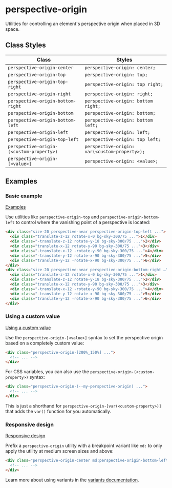 # perspective-origin

Utilities for controlling an element's perspective origin when placed in 3D space.

## Class Styles

| Class                        | Styles                                  |
| ---------------------------- | --------------------------------------- |
| `perspective-origin-center`    | `perspective-origin: center;`           |
| `perspective-origin-top`       | `perspective-origin: top;`              |
| `perspective-origin-top-right` | `perspective-origin: top right;`        |
| `perspective-origin-right`     | `perspective-origin: right;`            |
| `perspective-origin-bottom-right`| `perspective-origin: bottom right;`     |
| `perspective-origin-bottom`    | `perspective-origin: bottom;`           |
| `perspective-origin-bottom-left`| `perspective-origin: bottom left;`      |
| `perspective-origin-left`      | `perspective-origin: left;`             |
| `perspective-origin-top-left`  | `perspective-origin: top left;`         |
| `perspective-origin-(<custom-property>)` | `perspective-origin: var(<custom-property>);` |
| `perspective-origin-[<value>]`   | `perspective-origin: <value>;`          |

## Examples

### Basic example

[Examples](https://tailwindcss.com/docs/perspective-origin#examples)

Use utilities like `perspective-origin-top` and `perspective-origin-bottom-left` to control where the vanishing point of a perspective is located:

```html
<div class="size-20 perspective-near perspective-origin-top-left ...">
  <div class="translate-z-12 rotate-x-0 bg-sky-300/75 ...">1</div>
  <div class="-translate-z-12 rotate-y-18 bg-sky-300/75 ...">2</div>
  <div class="translate-x-12 rotate-y-90 bg-sky-300/75 ...">3</div>
  <div class="-translate-x-12 -rotate-y-90 bg-sky-300/75 ...">4</div>
  <div class="-translate-y-12 rotate-x-90 bg-sky-300/75 ...">5</div>
  <div class="translate-y-12 -rotate-x-90 bg-sky-300/75 ...">6</div>
</div>
<div class="size-20 perspective-near perspective-origin-bottom-right …">
  <div class="translate-z-12 rotate-x-0 bg-sky-300/75 ...">1</div>
  <div class="-translate-z-12 rotate-y-18 bg-sky-300/75 ...">2</div>
  <div class="translate-x-12 rotate-y-90 bg-sky-300/75 ...">3</div>
  <div class="-translate-x-12 -rotate-y-90 bg-sky-300/75 ...">4</div>
  <div class="-translate-y-12 rotate-x-90 bg-sky-300/75 ...">5</div>
  <div class="translate-y-12 -rotate-x-90 bg-sky-300/75 ...">6</div>
</div>
```

### Using a custom value

[Using a custom value](https://tailwindcss.com/docs/perspective-origin#using-a-custom-value)

Use the `perspective-origin-[<value>]` syntax to set the perspective origin based on a completely custom value:

```html
<div class="perspective-origin-[200%_150%] ...">
  <!-- ... -->
</div>
```

For CSS variables, you can also use the `perspective-origin-(<custom-property>)` syntax:

```html
<div class="perspective-origin-(--my-perspective-origin) ...">
  <!-- ... -->
</div>
```

This is just a shorthand for `perspective-origin-[var(<custom-property>)]` that adds the `var()` function for you automatically.

### Responsive design

[Responsive design](https://tailwindcss.com/docs/perspective-origin#responsive-design)

Prefix a `perspective-origin` utility with a breakpoint variant like `md:` to only apply the utility at medium screen sizes and above:

```html
<div class="perspective-origin-center md:perspective-origin-bottom-left ...">
  <!-- ... -->
</div>
```

Learn more about using variants in the [variants documentation](https://tailwindcss.com/docs/hover-focus-and-other-states).
